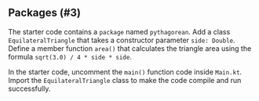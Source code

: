 ## Packages (#3)

The starter code contains a `package` named `pythagorean`. Add a class
`EquilateralTriangle` that takes a constructor parameter `side: Double`.
Define a member function `area()` that calculates the triangle area using the
formula `sqrt(3.0) / 4 * side * side`.

In the starter code, uncomment the `main()` function code inside
`Main.kt`. Import the `EquilateralTriangle` class to make the code compile and
run successfully.